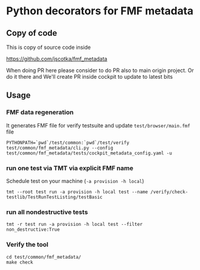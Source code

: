 # Python decorators for FMF metadata

## Copy of code
This is copy of source code inside

https://github.com/jscotka/fmf_metadata

When doing PR here please consider to do PR also to main origin project.
Or do it there and We'll create PR inside cockpit to update to latest bits

## Usage

### FMF data regeneration
It generates FMF file for verify testsuite and update `test/browser/main.fmf` file
```
PYTHONPATH=`pwd`/test/common:`pwd`/test/verify test/common/fmf_metadata/cli.py --config test/common/fmf_metadata/tests/cockpit_metadata_config.yaml -u
```

### run one test via TMT via explicit FMF name
Schedule test on your machine (`-a provision -h local`)
```
tmt --root test run -a provision -h local test --name /verify/check-testlib/TestRunTestListing/testBasic
```

### run all nondestructive tests
```
tmt -r test run -a provision -h local test --filter non_destructive:True
```

### Verify the tool
```
cd test/common/fmf_metadata/
make check
```
